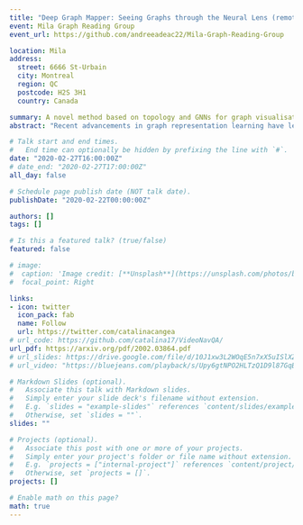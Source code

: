 ```yaml
---
title: "Deep Graph Mapper: Seeing Graphs through the Neural Lens (remote talk, with Cristian Bodnar)"
event: Mila Graph Reading Group
event_url: https://github.com/andreeadeac22/Mila-Graph-Reading-Group

location: Mila
address:
  street: 6666 St-Urbain
  city: Montreal
  region: QC
  postcode: H2S 3H1
  country: Canada

summary: A novel method based on topology and GNNs for graph visualisation and pooling.
abstract: "Recent advancements in graph representation learning have led to the emergence of condensed encodings that capture the main properties of a graph. However, even though these abstract representations are powerful for downstream tasks, they are not equally suitable for visualisation purposes. In this work, we merge Mapper, an algorithm from the field of Topological Data Analysis, with the expressive power of graph neural networks to produce hierarchical, topologically-grounded visualisations of graphs. These visualisations do not only help discern the structure of complex graphs, but also provide a means of understanding the models applied to them for solving various tasks. We further demonstrate the suitability of Mapper as a topological framework for graph pooling by showing an equivalence with minCUT and DiffPool. Building upon this framework, we introduce a novel pooling algorithm based on PageRank, which obtains competitive results with state-of-the-art methods on graph classification benchmarks."

# Talk start and end times.
#   End time can optionally be hidden by prefixing the line with `#`.
date: "2020-02-27T16:00:00Z"
# date_end: "2020-02-27T17:00:00Z"
all_day: false

# Schedule page publish date (NOT talk date).
publishDate: "2020-02-22T00:00:00Z"

authors: []
tags: []

# Is this a featured talk? (true/false)
featured: false

# image:
#  caption: 'Image credit: [**Unsplash**](https://unsplash.com/photos/bzdhc5b3Bxs)'
#  focal_point: Right

links:
- icon: twitter
  icon_pack: fab
  name: Follow
  url: https://twitter.com/catalinacangea
# url_code: https://github.com/catalina17/VideoNavQA/
url_pdf: https://arxiv.org/pdf/2002.03864.pdf
# url_slides: https://drive.google.com/file/d/10J1xw3L2WOqE5n7xX5uISlXZwy_r9ElS
# url_video: "https://bluejeans.com/playback/s/Upy6gtNPO2HLTzQ1D9l87GqB37HxqvyvSM8Wg6nxBQCAAog6WFNXS0WJo8zTg8Zq"

# Markdown Slides (optional).
#   Associate this talk with Markdown slides.
#   Simply enter your slide deck's filename without extension.
#   E.g. `slides = "example-slides"` references `content/slides/example-slides.md`.
#   Otherwise, set `slides = ""`.
slides: ""

# Projects (optional).
#   Associate this post with one or more of your projects.
#   Simply enter your project's folder or file name without extension.
#   E.g. `projects = ["internal-project"]` references `content/project/deep-learning/index.md`.
#   Otherwise, set `projects = []`.
projects: []

# Enable math on this page?
math: true
---
```

